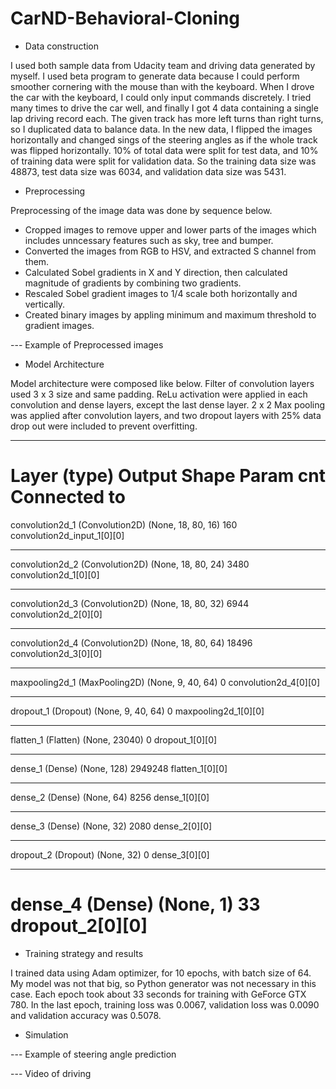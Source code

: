 # CarND-Behavioral-Cloning

- Data construction

I used both sample data from Udacity team and driving data generated by myself. I used beta program to generate data because I could perform smoother cornering with the mouse than with the keyboard. When I drove the car with the keyboard, I could only input commands discretely. I tried many times to drive the car well, and finally I got 4 data containing a single lap driving record each.
The given track has more left turns than right turns, so I duplicated data to balance data. In the new data, I flipped the images horizontally and changed sings of the steering angles as if the whole track was flipped horizontally.
10% of total data were split for test data, and 10% of training data were split for validation data. So the training data size was 48873, test data size was 6034, and validation data size was 5431.

- Preprocessing

Preprocessing of the image data was done by sequence below.
- Cropped images to remove upper and lower parts of the images which includes unncessary features such as sky, tree and bumper. 
- Converted the images from RGB to HSV, and extracted S channel from them.
- Calculated Sobel gradients in X and Y direction, then calculated magnitude of gradients by combining two gradients.
- Rescaled Sobel gradient images to 1/4 scale both horizontally and vertically.
- Created binary images by appling minimum and maximum threshold to gradient images.

--- Example of Preprocessed images

- Model Architecture

Model architecture were composed like below. Filter of convolution layers used 3 x 3 size and same padding. ReLu activation were applied in each convolution and dense layers, except the last dense layer. 2 x 2 Max pooling was applied after convolution layers, and two dropout layers with 25% data drop out were included to prevent overfitting.

____________________________________________________________________________________________________
Layer (type)                     Output Shape          Param cnt   Connected to
====================================================================================================
convolution2d_1 (Convolution2D)  (None, 18, 80, 16)    160         convolution2d_input_1[0][0]
____________________________________________________________________________________________________
convolution2d_2 (Convolution2D)  (None, 18, 80, 24)    3480        convolution2d_1[0][0]
____________________________________________________________________________________________________
convolution2d_3 (Convolution2D)  (None, 18, 80, 32)    6944        convolution2d_2[0][0]
____________________________________________________________________________________________________
convolution2d_4 (Convolution2D)  (None, 18, 80, 64)    18496       convolution2d_3[0][0]
____________________________________________________________________________________________________
maxpooling2d_1 (MaxPooling2D)    (None, 9, 40, 64)     0           convolution2d_4[0][0]
____________________________________________________________________________________________________
dropout_1 (Dropout)              (None, 9, 40, 64)     0           maxpooling2d_1[0][0]
____________________________________________________________________________________________________
flatten_1 (Flatten)              (None, 23040)         0           dropout_1[0][0]
____________________________________________________________________________________________________
dense_1 (Dense)                  (None, 128)           2949248     flatten_1[0][0]
____________________________________________________________________________________________________
dense_2 (Dense)                  (None, 64)            8256        dense_1[0][0]
____________________________________________________________________________________________________
dense_3 (Dense)                  (None, 32)            2080        dense_2[0][0]
____________________________________________________________________________________________________
dropout_2 (Dropout)              (None, 32)            0           dense_3[0][0]
____________________________________________________________________________________________________
dense_4 (Dense)                  (None, 1)             33          dropout_2[0][0]
====================================================================================================

- Training strategy and results

I trained data using Adam optimizer, for 10 epochs, with batch size of 64. My model was not that big, so Python generator was not necessary in this case. Each epoch took about 33 seconds for training with GeForce GTX 780. In the last epoch, training loss was 0.0067, validation loss was 0.0090 and validation accuracy was 0.5078.

- Simulation

--- Example of steering angle prediction

--- Video of driving
